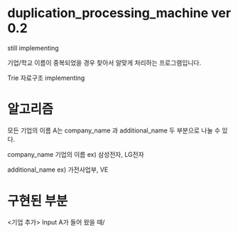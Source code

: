 # duplication_processing_machine ver 0.2

still implementing

기업/학교 이름이 중복되었을 경우 찾아서 알맞게 처리하는 프로그램입니다.

Trie 자료구조 implementing

# 알고리즘

모든 기업의 이름 A는 company_name 과 additional_name 두 부분으로 나눌 수 있다.

company_name
기업의 이름
ex) 삼성전자, LG전자

additional_name
ex) 가전사업부, VE 


# 구현된 부분

<기업 추가>
Input A가 들어 왔을 때/
